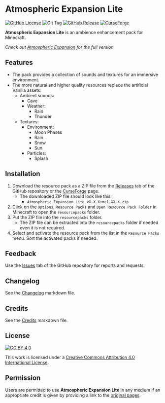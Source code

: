 # Atmospheric Expansion Lite
[![GitHub License](https://img.shields.io/github/license/zeydOpr/Atmospheric_Expansion_Lite)](LICENSE) 
![Git Tag](https://img.shields.io/github/tag/zeydOpr/Atmospheric_Expansion_Lite) 
[![GitHub Release](https://img.shields.io/github/v/release/zeydOpr/Atmospheric_Expansion_Lite)](https://github.com/zeydOpr/Atmospheric_Expansion_Lite/releases) 
[![CurseForge](https://img.shields.io/badge/curseforge-Atmospheric%20Expansion%20Lite-blueviolet?logo=conda-forge)](https://www.curseforge.com/minecraft/customization/atmospheric-expansion-lite)

**Atmospheric Expansion Lite** is an ambience enhancement pack for Minecraft.

*Check out [Atmospheric Expansion] for the full version.*

## Features
* The pack provides a collection of sounds and textures for an immersive environment.
* The more natural and higher quality resources replace the artificial Vanilla assets:
    * Ambient sounds:
        * Cave
        * Weather:
            * Rain
            * Thunder
    * Textures:
        * Environment:
            * Moon Phases
            * Rain
            * Snow
            * Sun
        * Particles:
            * Splash

## Installation
1. Download the resource pack as a ZIP file from the [Releases] tab of the GitHub repository or the [CurseForge] page.
    - The downloaded ZIP file should look like this:
        - `Atmospheric_Expansion_Lite_vX.X.X+mc1.XX.X.zip`
2. Click on the `Options`, `Resource Packs` and `Open Resource Pack Folder` in Minecraft to open the `resourcepacks` folder.
3. Put the ZIP file into the `resourcepacks` folder.
    - The ZIP file can be extracted into the `resourcepacks` folder if needed even it is not required.
4. Select and activate the resource pack from the list in the `Resource Packs` menu. Sort the activated packs if needed.

## Feedback
Use the [Issues] tab of the GitHub repository for reports and requests.

## Changelog
See the [Changelog] markdown file.

## Credits
See the [Credits] markdown file.

## License
[![CC BY 4.0](https://i.creativecommons.org/l/by/4.0/88x31.png)](http://creativecommons.org/licenses/by/4.0/)

This work is licensed under a [Creative Commons Attribution 4.0 International License].

## Permission
Users are permitted to use **Atmospheric Expansion Lite** in any medium if an appropriate credit is given by providing a link to the [original pages](#installation).

[//]: # (Reference Links)
[Atmospheric Expansion]: https://github.com/zeydOpr/Atmospheric_Expansion
[Changelog]: ./CHANGELOG.md
[Creative Commons Attribution 4.0 International License]: https://creativecommons.org/licenses/by/4.0/
[Credits]: ./CREDITS.md
[CurseForge]: https://www.curseforge.com/minecraft/customization/atmospheric-expansion-lite
[Issues]: https://github.com/zeydOpr/Atmospheric_Expansion_Lite/issues
[Releases]: https://github.com/zeydOpr/Atmospheric_Expansion_Lite/releases
